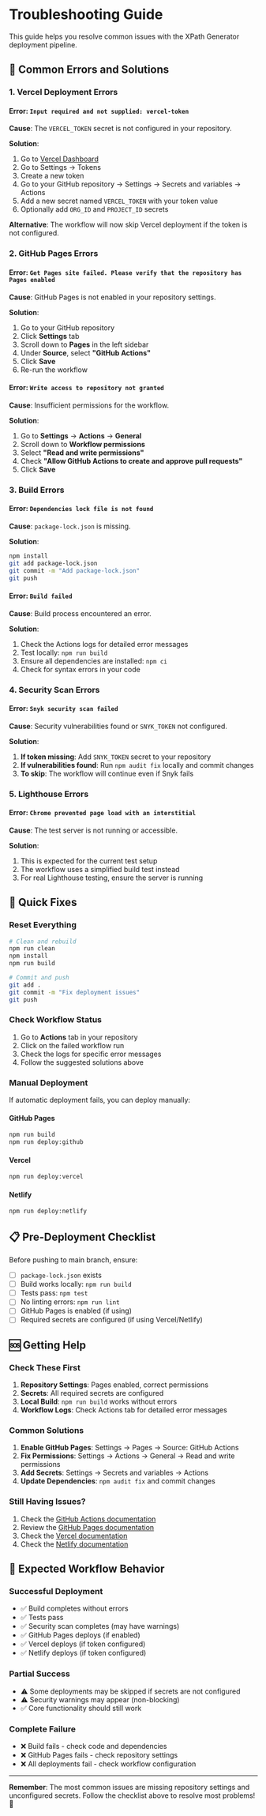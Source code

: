 # Troubleshooting Guide

This guide helps you resolve common issues with the XPath Generator deployment pipeline.

## 🚨 Common Errors and Solutions

### 1. Vercel Deployment Errors

#### Error: `Input required and not supplied: vercel-token`
**Cause**: The `VERCEL_TOKEN` secret is not configured in your repository.

**Solution**:
1. Go to [Vercel Dashboard](https://vercel.com/dashboard)
2. Go to Settings → Tokens
3. Create a new token
4. Go to your GitHub repository → Settings → Secrets and variables → Actions
5. Add a new secret named `VERCEL_TOKEN` with your token value
6. Optionally add `ORG_ID` and `PROJECT_ID` secrets

**Alternative**: The workflow will now skip Vercel deployment if the token is not configured.

### 2. GitHub Pages Errors

#### Error: `Get Pages site failed. Please verify that the repository has Pages enabled`
**Cause**: GitHub Pages is not enabled in your repository settings.

**Solution**:
1. Go to your GitHub repository
2. Click **Settings** tab
3. Scroll down to **Pages** in the left sidebar
4. Under **Source**, select **"GitHub Actions"**
5. Click **Save**
6. Re-run the workflow

#### Error: `Write access to repository not granted`
**Cause**: Insufficient permissions for the workflow.

**Solution**:
1. Go to **Settings** → **Actions** → **General**
2. Scroll down to **Workflow permissions**
3. Select **"Read and write permissions"**
4. Check **"Allow GitHub Actions to create and approve pull requests"**
5. Click **Save**

### 3. Build Errors

#### Error: `Dependencies lock file is not found`
**Cause**: `package-lock.json` is missing.

**Solution**:
```bash
npm install
git add package-lock.json
git commit -m "Add package-lock.json"
git push
```

#### Error: `Build failed`
**Cause**: Build process encountered an error.

**Solution**:
1. Check the Actions logs for detailed error messages
2. Test locally: `npm run build`
3. Ensure all dependencies are installed: `npm ci`
4. Check for syntax errors in your code

### 4. Security Scan Errors

#### Error: `Snyk security scan failed`
**Cause**: Security vulnerabilities found or `SNYK_TOKEN` not configured.

**Solution**:
1. **If token missing**: Add `SNYK_TOKEN` secret to your repository
2. **If vulnerabilities found**: Run `npm audit fix` locally and commit changes
3. **To skip**: The workflow will continue even if Snyk fails

### 5. Lighthouse Errors

#### Error: `Chrome prevented page load with an interstitial`
**Cause**: The test server is not running or accessible.

**Solution**:
1. This is expected for the current test setup
2. The workflow uses a simplified build test instead
3. For real Lighthouse testing, ensure the server is running

## 🔧 Quick Fixes

### Reset Everything
```bash
# Clean and rebuild
npm run clean
npm install
npm run build

# Commit and push
git add .
git commit -m "Fix deployment issues"
git push
```

### Check Workflow Status
1. Go to **Actions** tab in your repository
2. Click on the failed workflow run
3. Check the logs for specific error messages
4. Follow the suggested solutions above

### Manual Deployment
If automatic deployment fails, you can deploy manually:

#### GitHub Pages
```bash
npm run build
npm run deploy:github
```

#### Vercel
```bash
npm run deploy:vercel
```

#### Netlify
```bash
npm run deploy:netlify
```

## 📋 Pre-Deployment Checklist

Before pushing to main branch, ensure:

- [ ] `package-lock.json` exists
- [ ] Build works locally: `npm run build`
- [ ] Tests pass: `npm test`
- [ ] No linting errors: `npm run lint`
- [ ] GitHub Pages is enabled (if using)
- [ ] Required secrets are configured (if using Vercel/Netlify)

## 🆘 Getting Help

### Check These First
1. **Repository Settings**: Pages enabled, correct permissions
2. **Secrets**: All required secrets are configured
3. **Local Build**: `npm run build` works without errors
4. **Workflow Logs**: Check Actions tab for detailed error messages

### Common Solutions
1. **Enable GitHub Pages**: Settings → Pages → Source: GitHub Actions
2. **Fix Permissions**: Settings → Actions → General → Read and write permissions
3. **Add Secrets**: Settings → Secrets and variables → Actions
4. **Update Dependencies**: `npm audit fix` and commit changes

### Still Having Issues?
1. Check the [GitHub Actions documentation](https://docs.github.com/en/actions)
2. Review the [GitHub Pages documentation](https://docs.github.com/en/pages)
3. Check the [Vercel documentation](https://vercel.com/docs)
4. Check the [Netlify documentation](https://docs.netlify.com/)

## 🎯 Expected Workflow Behavior

### Successful Deployment
- ✅ Build completes without errors
- ✅ Tests pass
- ✅ Security scan completes (may have warnings)
- ✅ GitHub Pages deploys (if enabled)
- ✅ Vercel deploys (if token configured)
- ✅ Netlify deploys (if token configured)

### Partial Success
- ⚠️ Some deployments may be skipped if secrets are not configured
- ⚠️ Security warnings may appear (non-blocking)
- ✅ Core functionality should still work

### Complete Failure
- ❌ Build fails - check code and dependencies
- ❌ GitHub Pages fails - check repository settings
- ❌ All deployments fail - check workflow configuration

---

**Remember**: The most common issues are missing repository settings and unconfigured secrets. Follow the checklist above to resolve most problems! 🚀
